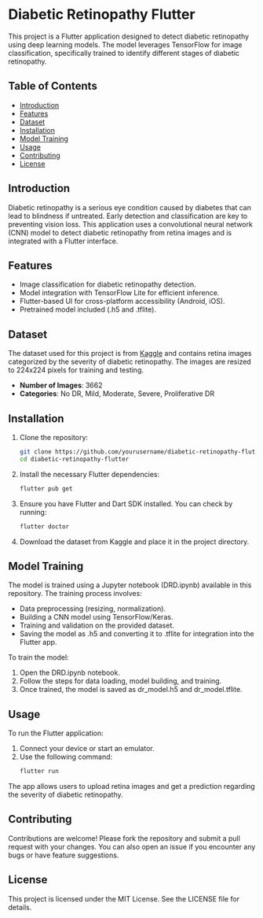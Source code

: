 # Diabetic Retinopathy Flutter

This project is a Flutter application designed to detect diabetic retinopathy using deep learning models. The model leverages TensorFlow for image classification, specifically trained to identify different stages of diabetic retinopathy.

## Table of Contents

- [Introduction](#introduction)
- [Features](#features)
- [Dataset](#dataset)
- [Installation](#installation)
- [Model Training](#model-training)
- [Usage](#usage)
- [Contributing](#contributing)
- [License](#license)

## Introduction

Diabetic retinopathy is a serious eye condition caused by diabetes that can lead to blindness if untreated. Early detection and classification are key to preventing vision loss. This application uses a convolutional neural network (CNN) model to detect diabetic retinopathy from retina images and is integrated with a Flutter interface.

## Features

- Image classification for diabetic retinopathy detection.
- Model integration with TensorFlow Lite for efficient inference.
- Flutter-based UI for cross-platform accessibility (Android, iOS).
- Pretrained model included (.h5 and .tflite).

## Dataset

The dataset used for this project is from [Kaggle](https://www.kaggle.com/datasets/sovitrath/diabetic-retinopathy-224x224-2019-data) and contains retina images categorized by the severity of diabetic retinopathy. The images are resized to 224x224 pixels for training and testing.

- **Number of Images**: 3662
- **Categories**: No DR, Mild, Moderate, Severe, Proliferative DR

## Installation

1. Clone the repository:
   ```bash
   git clone https://github.com/yourusername/diabetic-retinopathy-flutter.git
   cd diabetic-retinopathy-flutter
2. Install the necessary Flutter dependencies:
   ```bash
   flutter pub get
3. Ensure you have Flutter and Dart SDK installed. You can check by running:
   ```bash
   flutter doctor
4. Download the dataset from Kaggle and place it in the project directory.
   
## Model Training

The model is trained using a Jupyter notebook (DRD.ipynb) available in this repository. The training process involves:

- Data preprocessing (resizing, normalization).
- Building a CNN model using TensorFlow/Keras.
- Training and validation on the provided dataset.
- Saving the model as .h5 and converting it to .tflite for integration into the Flutter app.
  
To train the model:

1. Open the DRD.ipynb notebook.
2. Follow the steps for data loading, model building, and training.
3. Once trained, the model is saved as dr_model.h5 and dr_model.tflite.

## Usage
To run the Flutter application:
1. Connect your device or start an emulator.
2. Use the following command:
   ```bash
   flutter run
The app allows users to upload retina images and get a prediction regarding the severity of diabetic retinopathy.
## Contributing
Contributions are welcome! Please fork the repository and submit a pull request with your changes. You can also open an issue if you encounter any bugs or have feature suggestions.
## License
This project is licensed under the MIT License. See the LICENSE file for details.

